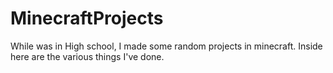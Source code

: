 # MinecraftProjects

While was in High school, I made some random projects in minecraft. Inside here are the various things I've done.
